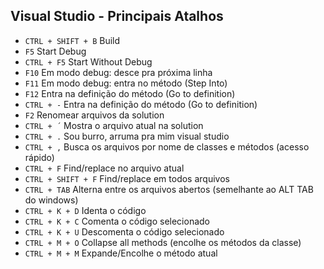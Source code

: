 ## Visual Studio - Principais Atalhos 

- `CTRL + SHIFT + B` Build
- `F5` Start Debug
- `CTRL + F5` Start Without Debug
- `F10` Em modo debug: desce pra próxima linha
- `F11` Em modo debug: entra no método (Step Into)
- `F12` Entra na definição do método (Go to definition) 
- `CTRL + -` Entra na definição do método (Go to definition) 
- `F2` Renomear arquivos da solution
- `CTRL + ´` Mostra o arquivo atual na solution 
- `CTRL + .` Sou burro, arruma pra mim visual studio 
- `CTRL + ,` Busca os arquivos por nome de classes e métodos (acesso rápido)
- `CTRL + F` Find/replace no arquivo atual
- `CTRL + SHIFT + F` Find/replace em todos arquivos
- `CTRL + TAB` Alterna entre os arquivos abertos (semelhante ao ALT TAB do windows)
- `CTRL + K + D` Identa o código
- `CTRL + K + C` Comenta o código selecionado
- `CTRL + K + U` Descomenta o código selecionado
- `CTRL + M + O` Collapse all methods (encolhe os métodos da classe)
- `CTRL + M + M` Expande/Encolhe o método atual
